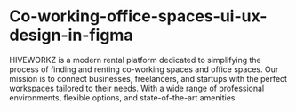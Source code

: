 # Co-working-office-spaces-ui-ux-design-in-figma
HIVEWORKZ is a modern rental platform dedicated to simplifying the process of finding and renting co-working spaces and office spaces. Our mission is to connect businesses, freelancers, and startups with the perfect workspaces tailored to their needs. With a wide range of professional environments, flexible options, and state-of-the-art amenities.
